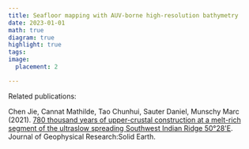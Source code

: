 ```yaml
---
title: Seafloor mapping with AUV-borne high-resolution bathymetry
date: 2023-01-01
math: true
diagram: true
highlight: true
tags: 
image:
  placement: 2

---
```


Related publications:

Chen Jie, Cannat Mathilde, Tao Chunhui, Sauter Daniel, Munschy Marc (2021). [780 thousand years of upper-crustal construction at a melt-rich segment of the ultraslow spreading Southwest Indian Ridge 50°28'E](http://localhost:1313/publication/chen_et_al_2021_jgr/). Journal of Geophysical Research:Solid Earth.
